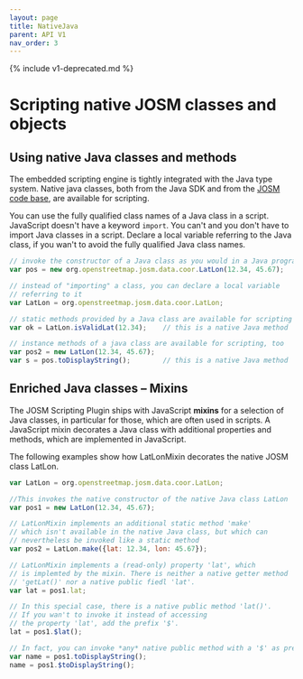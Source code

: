 ```yaml
---
layout: page
title: NativeJava 
parent: API V1
nav_order: 3
---
```


{% include v1-deprecated.md %}

# Scripting native JOSM classes and objects

## Using native Java classes and methods

The embedded scripting engine is tightly integrated with the Java type system. Native java classes, both from the Java SDK and from the <a href="http://josm.openstreetmap.de/browser/josm/trunk/src">JOSM code base</a>, are available for scripting.

You can use the fully qualified class names of a Java class in a script. JavaScript doesn't have a keyword `import`. You can't and you don't have to import Java classes in a script. 
Declare a local variable referring to the Java class, if you wan't to avoid the fully qualified
Java class names.

```js
// invoke the constructor of a Java class as you would in a Java programm
var pos = new org.openstreetmap.josm.data.coor.LatLon(12.34, 45.67);

// instead of "importing" a class, you can declare a local variable
// referring to it
var LatLon = org.openstreetmap.josm.data.coor.LatLon;

// static methods provided by a Java class are available for scripting
var ok = LatLon.isValidLat(12.34);    // this is a native Java method

// instance methods of a java class are available for scripting, too
var pos2 = new LatLon(12.34, 45.67);
var s = pos.toDisplayString();        // this is a native Java method
```

## Enriched Java classes &ndash; Mixins

The JOSM Scripting Plugin ships with JavaScript **mixins** for a selection of
Java classes, in particular for those, which are often used in scripts.
A JavaScript mixin decorates a Java class with additional properties and methods, 
which are implemented in JavaScript.

The following examples show how <a data-js-object="mixin:LatLonMixin">LatLonMixin</a> decorates the native JOSM class <a data-josm-class="org.openstreetmap.josm.data.coor.LatLon">LatLon</a>.</p>

```js
var LatLon = org.openstreetmap.josm.data.coor.LatLon;

//This invokes the native constructor of the native Java class LatLon 
var pos1 = new LatLon(12.34, 45.67);

// LatLonMixin implements an additional static method 'make'
// which isn't available in the native Java class, but which can
// nevertheless be invoked like a static method
var pos2 = LatLon.make({lat: 12.34, lon: 45.67});

// LatLonMixin implements a (read-only) property 'lat', which
// is implemted by the mixin. There is neither a native getter method
// 'getLat()' nor a native public fiedl 'lat'.
var lat = pos1.lat;

// In this special case, there is a native public method 'lat()'.
// If you wan't to invoke it instead of accessing
// the property 'lat', add the prefix '$'.  
lat = pos1.$lat();

// In fact, you can invoke *any* native public method with a '$' as prefix.
var name = pos1.toDisplayString();     
name = pos1.$toDisplayString();
```
